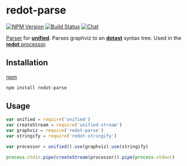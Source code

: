# redot-parse

[![NPM Version](https://img.shields.io/npm/v/redot-parse.svg)](https://www.npmjs.com/package/redot-parse)
[![Build Status](https://github.com/redotjs/redot/workflows/CI/badge.svg)](https://github.com/redotjs/redot/actions)
[![Chat](https://img.shields.io/badge/chat-discussions-success.svg)](https://github.com/redotjs/redot/discussions)

[Parser](https://github.com/unifiedjs/unified#processorparser) for [**unified**](https://github.com/unifiedjs/unified). Parses graphviz to an
[**dotast**](https://github.com/redotjs/dotast) syntax tree. Used in the [**redot**
processor](https://github.com/redotjs/redot).

## Installation

[npm](https://docs.npmjs.com/cli/install)

```bash
npm install redot-parse
```

## Usage

```js
var unified = require('unified')
var createStream = require('unified-stream')
var graphviz = require('redot-parse')
var stringify = require('redot-stringify')

var processor = unified().use(graphviz).use(stringify)

process.stdin.pipe(createStream(processor)).pipe(process.stdout)
```
